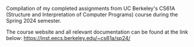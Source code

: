 Compilation of my completed assignments from UC Berkeley's CS61A (Structure and Interpretation of Computer Programs) course during the Spring 2024 semester.

The course website and all relevant documentation can be found at the link below: 
https://inst.eecs.berkeley.edu/~cs61a/sp24/
